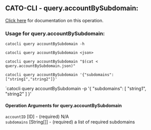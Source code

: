 
## CATO-CLI - query.accountBySubdomain:
[Click here](https://api.catonetworks.com/documentation/#query-query.accountBySubdomain) for documentation on this operation.

### Usage for query.accountBySubdomain:

`catocli query accountBySubdomain -h`

`catocli query accountBySubdomain <json>`

`catocli query accountBySubdomain "$(cat < query.accountBySubdomain.json)"`

`catocli query accountBySubdomain '{"subdomains":["string1","string2"]}'`

`catocli query accountBySubdomain -p '{
    "subdomains": [
        "string1",
        "string2"
    ]
}'


#### Operation Arguments for query.accountBySubdomain ####

`accountID` [ID] - (required) N/A    
`subdomains` [String[]] - (required) a list of required subdomains    
